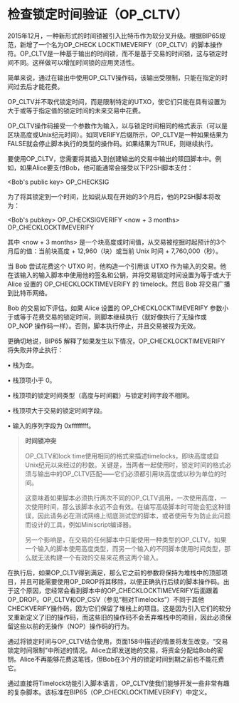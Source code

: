 # 检查锁定时间验证（OP\_CLTV）

2015年12月，一种新形式的时间锁被引入比特币作为软分叉升级。根据BIP65规范，新增了一个名为OP\_CHECK LOCKTIMEVERIFY（OP\_CLTV）的脚本操作符。OP\_CLTV是一种基于输出的时间锁，而不是基于交易的时间锁，这与锁定时间不同。这样做可以增加时间锁的应用灵活性。

简单来说，通过在输出中使用OP\_CLTV操作码，该输出受限制，只能在指定的时间过去后才能花费。

OP\_CLTV并不取代锁定时间，而是限制特定的UTXO，使它们只能在具有设置为大于或等于指定值的锁定时间的未来交易中花费。

 OP\_CLTV操作码接受一个参数作为输入，以与锁定时间相同的格式表示（可以是区块高度或Unix纪元时间）。如同VERIFY后缀所示，OP\_CLTV是一种如果结果为FALSE就会停止脚本执行的类型的操作码。如果结果为TRUE，则继续执行。

要使用OP\_CLTV，您需要将其插入到创建输出的交易中输出的赎回脚本中。例如，如果Alice要支付Bob，他可能通常会接受以下P2SH脚本支付：

 \<Bob's public key> OP\_CHECKSIG

为了将其锁定到一个时间，比如说从现在开始的3个月后，他的P2SH脚本将改为：

\<Bob's pubkey> OP\_CHECKSIGVERIFY \<now + 3 months> OP\_CHECKLOCKTIMEVERIFY

其中 \<now + 3 months> 是一个块高度或时间值，从交易被挖掘时起预计的3个月后的值：当前块高度 + 12,960（块）或当前 Unix 时间 + 7,760,000（秒）。

当 Bob 尝试花费这个 UTXO 时，他构造一个引用该 UTXO 作为输入的交易。他在该输入的输入脚本中使用他的签名和公钥，并将交易锁定时间设置为等于或大于 Alice 设置的 OP\_CHECKLOCKTIMEVERIFY 的 timelock。然后 Bob 将交易广播到比特币网络。&#x20;

Bob 的交易如下评估。如果 Alice 设置的 OP\_CHECKLOCKTIMEVERIFY 参数小于或等于花费交易的锁定时间，则脚本继续执行（就好像执行了无操作或 OP\_NOP 操作码一样）。否则，脚本执行停止，并且交易被视为无效。&#x20;

更确切地说，BIP65 解释了如果发生以下情况，OP\_CHECKLOCKTIMEVERIFY 将失败并停止执行：&#x20;

• 栈为空。&#x20;

• 栈顶项小于 0。&#x20;

• 栈顶项的锁定时间类型（高度与时间戳）与锁定时间字段不相同。&#x20;

• 栈顶项大于交易的锁定时间字段。&#x20;

• 输入的序列字段为 0xffffffff。

> **时间锁冲突**
>
> OP\_CLTV和lock time使用相同的格式来描述timelocks，即块高度或自Unix纪元以来经过的秒数。关键是，当两者一起使用时，锁定时间的格式必须与输出中的OP\_CLTV匹配——它们必须都引用块高度或以秒为单位的时间。
>
> 这意味着如果脚本必须执行两次不同的OP\_CLTV调用，一次使用高度，一次使用时间，那么该脚本永远不会有效。在编写高级脚本时可能会犯这种错误，因此请务必在测试网络上彻底测试您的脚本，或者使用专为防止此问题而设计的工具，例如Miniscript编译器。
>
> 另一个影响是，在交易的任何脚本中只能使用一种类型的OP\_CLTV。如果一个输入的脚本使用高度类型，而另一个输入的不同脚本使用时间类型，那么就无法构建一个有效的交易来花费这两个输入。

 在执行后，如果OP\_CLTV得到满足，那么它之前的参数将保持为堆栈中的顶部项目，并且可能需要使用OP\_DROP将其移除，以便正确执行后续的脚本操作码。出于这个原因，您经常会看到脚本中的OP\_CHECKLOCKTIMEVERIFY后面跟着OP\_DROP。OP\_CLTV和OP\_CSV（参见“相对Timelocks”）不同于其他CHECKVERIFY操作码，因为它们保留了堆栈上的项目。这是因为引入它们的软分叉重新定义了旧的操作码，而这些旧的操作码不会丢弃堆栈中的项目，因此必须保留这些以前的无操作（NOP）操作码的行为。

通过将锁定时间与OP\_CLTV结合使用，页面158中描述的情景将发生改变。“交易锁定时间限制”中所述的情况。Alice立即发送她的交易，将资金分配给Bob的密钥。Alice不再能够花费这笔钱，但Bob在3个月的锁定时间到期之前也不能花费它。

通过直接将Timelock功能引入脚本语言，OP\_CLTV使我们能够开发一些非常有趣的复杂脚本。该标准在BIP65（OP\_CHECKLOCKTIMEVERIFY）中定义。 